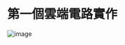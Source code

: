 # 第一個雲端電路實作

![image](https://github.com/Shane113923940/EC2024b/assets/163100719/97b41f11-9123-48c7-9d54-4955aff46e49)
